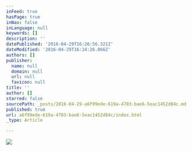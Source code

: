 ```yaml
---
inFeed: true
hasPage: true
inNav: false
inLanguage: null
keywords: []
description: ''
datePublished: '2016-04-29T16:26:56.321Z'
dateModified: '2016-04-29T16:24:26.066Z'
authors: []
publisher:
  name: null
  domain: null
  url: null
  favicon: null
title: ''
author: []
starred: false
sourcePath: _posts/2016-04-29-a6f99ede-619a-4703-bae6-5eac1452d84c.md
published: true
url: a6f99ede-619a-4703-bae6-5eac1452d84c/index.html
_type: Article

---
```

![](https://the-grid-user-content.s3-us-west-2.amazonaws.com/04287479-ca63-4cee-9f44-a4ae757c69c4.jpg)